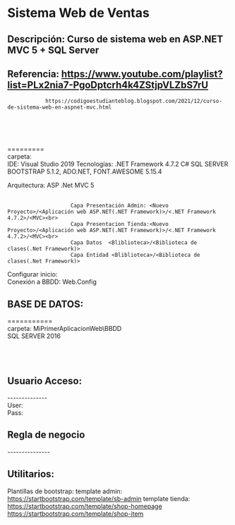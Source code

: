# Sistema Web de Ventas

## Descripción:	Curso de sistema web en ASP.NET MVC 5 + SQL Server 
## Referencia: 	https://www.youtube.com/playlist?list=PLx2nia7-PgoDptcrh4k4ZStjpVLZbS7rU
				https://codigoestudianteblog.blogspot.com/2021/12/curso-de-sistema-web-en-aspnet-mvc.html
<br><br><br>


=========<br>
carpeta:				<br>
IDE: 					Visual Studio 2019
Tecnologías:			.NET Framework 4.7.2
						C#
						SQL SERVER
						BOOTSTRAP 5.1.2, 
						ADO.NET, 
						FONT.AWESOME 5.15.4
						
						
Arquitectura:			ASP .Net MVC 5<br><br>

						Capa Presentación Admin: <Nuevo Proyecto>/<Aplicación web ASP.NET(.NET Framework)>/<.NET Framework 4.7.2>/<MVC><br>
						Capa Presentacion Tienda:<Nuevo Proyecto>/<Aplicación web ASP.NET(.NET Framework)>/<.NET Framework 4.7.2>/<MVC><br>
						Capa Datos	<Bliblioteca>/<Biblioteca de clases(.Net Framework)>
						Capa Entidad <Bliblioteca>/<Biblioteca de clases(.Net Framework)>
	
Configurar inicio:		
Conexión a BBDD:		Web.Config





## BASE DE DATOS:
===========<br>
carpeta:				MiPrimerAplicacionWeb\BBDD<br>
SQL SERVER 2016<br><br><br><br>



## Usuario Acceso:
--------------<br>
User: <br>
Pass: 


## Regla de negocio
---------------<br>






## Utilitarios:
Plantillas de bootstrap:	template admin:		https://startbootstrap.com/template/sb-admin
							template tienda:	https://startbootstrap.com/template/shop-homepage	
												https://startbootstrap.com/template/shop-item